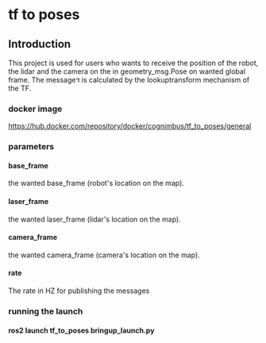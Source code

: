# tf to poses
## Introduction
This project is used for users who wants to receive the position of the robot, the lidar and the camera on the in geometry_msg.Pose on wanted global frame.
The messageד is calculated by the lookuptransform mechanism of the TF.
### docker image
https://hub.docker.com/repository/docker/cognimbus/tf_to_poses/general
  

### parameters
#### base_frame
the wanted base_frame (robot's location on the map).
#### laser_frame
the wanted laser_frame (lidar's location on the map).
#### camera_frame
the wanted camera_frame (camera's location on the map).
#### rate
The rate in HZ for publishing the messages

### running the launch
#### ros2 launch tf_to_poses bringup_launch.py


